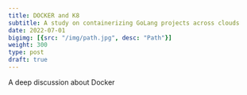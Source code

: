 ```yaml
---
title: DOCKER and K8
subtitle: A study on containerizing GoLang projects across clouds
date: 2022-07-01
bigimg: [{src: "/img/path.jpg", desc: "Path"}]
weight: 300
type: post
draft: true
---
```


A deep discussion about Docker